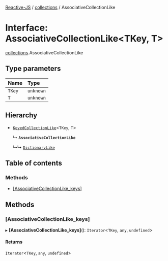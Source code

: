 [Reactive-JS](../README.md) / [collections](../modules/collections.md) / AssociativeCollectionLike

# Interface: AssociativeCollectionLike<TKey, T\>

[collections](../modules/collections.md).AssociativeCollectionLike

## Type parameters

| Name | Type |
| :------ | :------ |
| `TKey` | `unknown` |
| `T` | `unknown` |

## Hierarchy

- [`KeyedCollectionLike`](collections.KeyedCollectionLike.md)<`TKey`, `T`\>

  ↳ **`AssociativeCollectionLike`**

  ↳↳ [`DictionaryLike`](collections.DictionaryLike.md)

## Table of contents

### Methods

- [[AssociativeCollectionLike\_keys]](collections.AssociativeCollectionLike.md#[associativecollectionlike_keys])

## Methods

### [AssociativeCollectionLike\_keys]

▸ **[AssociativeCollectionLike_keys]**(): `Iterator`<`TKey`, `any`, `undefined`\>

#### Returns

`Iterator`<`TKey`, `any`, `undefined`\>
